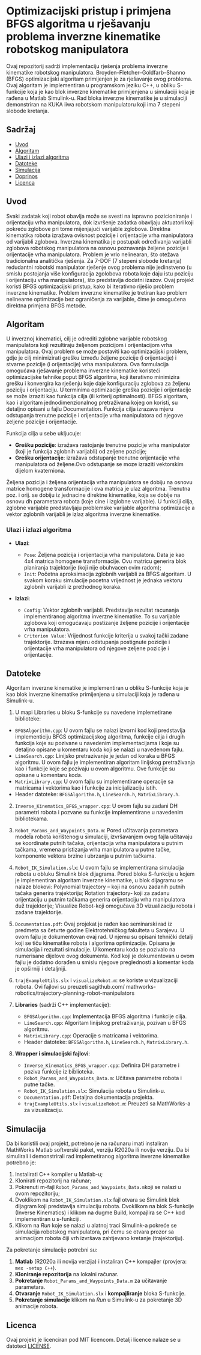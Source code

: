 # Optimizacijski pristup i primjena BFGS algoritma u rješavanju problema inverzne kinematike robotskog manipulatora

Ovaj repozitorij sadrži implementaciju rješenja problema inverzne kinematike robotskog manipulatora. Broyden–Fletcher–Goldfarb–Shanno (BFGS) optimizacijski algoritam primijenjen je za rješavanje ovog problema. Ovaj algoritam je implementiran u programskom jeziku C++, u obliku S-funkcije koja je kao blok inverzne kinematike primijenjena u simulaciji koja je rađena u Matlab Simulink-u. Rad bloka inverzne kinematike je u simulaciji demonstriran na KUKA iiwa robotskom manipulatoru koji ima 7 stepeni slobode kretanja.

## Sadržaj
- [Uvod](#uvod)
- [Algoritam](#algoritam)
- [Ulazi i izlazi algoritma](#ulazi-i-izlazi-algoritma)
- [Datoteke](#datoteke)
- [Simulacija](#simulacija)
- [Doprinos](#doprinos)
- [Licenca](#licenca)


## Uvod
Svaki zadatak koji robot obavlja može se svesti na ispravno pozicioniranje i orijentaciju vrha manipulatora, dok izvršenje zadatka obavljaju aktuatori koji pokreću zglobove pri tome mijenjajući varijable zglobova. Direktna kinematika robota izražava ovisnost pozicije i orijentacije  vrha manipulatora od  varijabli zglobova. Inverzna kinematika je postupak određivanja varijabli zglobova robotskog manipulatora na osnovu poznavanja željene pozicije i orijentacije vrha manipulatora. Problem je vrlo nelinearan, što otežava tradicionalna analitička rješenja.
Za 7-DOF (7 stepeni slobode kretanja) redudantni robotski manipulator rješenje ovog problema nije jedinstveno (u smislu postojanja više konfiguracija zgolobova robota koje daju istu poziciju i orijentaciju vrha manipulatora), što predstavlja dodatni izazov. Ovaj projekt koristi BFGS optimizacijski pristup, kako bi iterativno riješio problem inverzne kinematike. Problem inverzne kinematike je tretiran kao problem nelinearne optimizacije bez ograničenja za varijable, čime je omogućena direktna primjena BFGS metode.

## Algoritam
U inverznoj kinematici, cilj je odrediti zglobne varijable robotskog manipulatora koji rezultiraju željenom pozicijom i orijentacijom vrha manipulatora. Ovaj problem se može postaviti kao optimizacijski problem, gdje je cilj minimizirati grešku između željene pozicije (i orijentacije) i stvarne pozicije (i orijentacije) vrha manipulatora.  Ova formulacija omogućava rješavanje problema inverzne kinematike koristeći optimizacijske tehnike poput BFGS algoritma, koji iterativno minimizira grešku i konvergira ka rješenju koje daje konfiguraciju zglobova za željenu poziciju i orijentaciju. U terminima optimizacije greška pozicije i orijentacije se može izraziti kao funkcija cilja (ili kriterij optimalnosti). BFGS algoritam, kao i algoritam jednodimenzionalnog pretraživana kojeg on koristi, su detaljno opisani u fajlu Documentation.
Funkcija cilja izrazava  mjeru odstupanja trenutne pozicije i orijentacije vrha manipulatora od njegove zeljene pozicije i orijentacije.

Funkcija cilja u sebe ukljucuje:

- **Grešku pozicije**: izražava rastojanje trenutne pozicije vrha manipulator (koji je funkcija zglobnih varijabli) od zeljene pozicije;
- **Grešku orijentacije**: izražava odstupanje trenutne orijentacije vrha manipulatora od željene.Ovo odstupanje se moze izraziti vektorskim dijelom kvaterniona.

Željena pozicija i željena orijentacija vrha manipulatora se dobiju na osnovu matrice homogene transformacije i ova matrica je  ulaz algoritma. Trenutna poz. i orij. se dobiju iz jednacine direktne  kinematike, koja se dobije na osnovu dh parametara robota (koje cine  i izglobne varijable). U funkciji cilja, zglobne varijable predstavljaju problemske varijable algoritma optimizacije a vektor zglobnih varijabli je izlaz algoritma inverzne kinematike.

### Ulazi i izlazi algoritma
- **Ulazi**:  
  - `Pose`: Željena pozicija i orijentacija vrha manipulatora. Data je kao 4x4 matrica homogene transformacije. Ovu matricu generira blok planiranja trajektorije (koji nije obuhvacen ovim radom); 
  - `Init`: Početna aproksimacija zglobnih varijabli za BFGS algoritam. U svakom koraku  simulacije pocetna vrijednost je jednaka vektoru zglobnih varijabli iz prethodnog koraka.  

- **Izlazi**:  
  - `Config`: Vektor zglobnih varijabli. Predstavlja rezultat racunanja implementiranog algoritma inverzne kinematike. To su varijable zglobova koji omogućavaju postizanje željene pozicije i orijentacije vrha manipulatora.  
  - `Criterion Value`: Vrijednost funkcije kriterija u svakoj tački zadane trajektorije. Izrazava mjeru odstupanja postignute pozicije i orijentacije vrha manipulatora od njegove zeljene pozicije i orijentacije.

## Datoteke

Algoritam inverzne kinematike je implementiran u obliku S-funkcije koja je kao blok inverzne kinematike primijenjena u simulaciji koja je rađena u Simulink-u.
1. U mapi Libraries u bloku S-funkcije su navedene implemetirane biblioteke:
  - `BFGSAlgorithm.cpp`: U ovom fajlu se nalazi izvorni  kod koji predstavlja implementiciju BFGS optimizacijskog algoritma, funkcije cilja i drugih funkcija koje su pozivane u navedenim implementacijama i koje su       detaljno opisane u komentaru koda koji se nalazi u navedenom fajlu.  
   - `LineSearch.cpp`: Linijsko pretrazivanje je jedan od koraka  u BFGS algoritmu. U ovom fajlu je implementiran algoritam linijskog pretraživanja kao i funkcije koje se pozivaju u ovom algoritmu.  Ove funkcije su       opisane u komentaru koda. 
   - `MatrixLibrary.cpp`: U ovom fajlu su implementirane operacije sa matricama i vektorima kao i funkcije za inicijalizaciju istih.
   - Header datoteke: `BFGSAlgorithm.h`, `LineSearch.h`, `MatrixLibrary.h`.
     
2. `Inverse_Kinematics_BFGS_wrapper.cpp`:    U ovom fajlu su zadani DH parametri robota i pozvane su funkcije implementirane u navedenim bibliotekama.
3. `Robot_Params_and_Waypoints_Data.m`: Pored učitavanja parametara modela robota korištenog u simulaciji, izvršavanjem ovog fajla učitavaju se koordinate putnih tačaka, orijentacija vrha manipulatora u putnim tačkama, vremena pristizanja vrha manipulatora u putne tačke, komponente vektora brzine i ubrzanja u putnim tačkama.
 4. `Robot_IK_Simulation.slx`: U ovom fajlu se implementirana simulacija robota u obluku Simulink blok dijagrama. Pored bloka S-funkcije u kojem je implementiran algoritam inverzne kinematike, u blok dijagramu se nalaze blokovi: Polynomial trajectory – koji na osnovu zadanih putnih tačaka generira trajektoriju; Rotation trajectory- koji za zadanu orijentaciju u  putnim tačkama generira orijentaciju vrha manipulatora duž trajektorije; Visualize Robot-koji omogučava 3D vizualizaciju robota i zadane trajektorije.
5. `Documentation.pdf`: Ovaj projekat je rađen kao seminarski rad iz predmeta sa četvrte godine Elektrotehničkog fakulteta u Sarajevu. U ovom fajlu je dokumentovan ovaj rad. U njemu su opisani tehnički detalji koji se tiču kinematike robota  i algoritma optimizacije. Opisana je simulacija i rezultati simulacije. U komentaru koda se pozivalo na numerisane dijelove ovog dokumenta. Kod koji je dokumentovan u ovom fajlu je dodatno dorađen u smislu njegove preglednosti a komentar koda je opširniji i detaljniji.
6. `trajExampleUtils.slx` i `visualizeRobot.m`: se koriste u vizualizaciji robota. Ovi fajlovi su preuzeti sagithub.com/ mathworks-robotics/trajectory-planning-robot-manipulators

1. **Libraries** (sadrži C++ implementacije):  
   - `BFGSAlgorithm.cpp`: Implementacija BFGS algoritma i funkcije cilja.  
   - `LineSearch.cpp`: Algoritam linijskog pretraživanja, pozivan u BFGS algoritmu.  
   - `MatrixLibrary.cpp`: Operacije s matricama i vektorima.  
   - Header datoteke: `BFGSAlgorithm.h`, `LineSearch.h`, `MatrixLibrary.h`.  

2. **Wrapper i simulacijski fajlovi**:  
   - `Inverse_Kinematics_BFGS_wrapper.cpp`: Definira DH parametre i poziva funkcije iz biblioteka.  
   - `Robot_Params_and_Waypoints_Data.m`: Učitava parametre robota i putne tačke.  
   - `Robot_IK_Simulation.slx`: Simulacija robota u Simulink-u.  
   - `Documentation.pdf`: Detaljna dokumentacija projekta.  
   - `trajExampleUtils.slx` i `visualizeRobot.m`: Preuzeti sa MathWorks-a za vizualizaciju.  

## Simulacija
Da bi koristili ovaj projekt, potrebno je na računaru imati instaliran MathWorks Matlab softverski paket, verziju R2020a ili noviju verziju. Da bi simulirali i demonstrirali rad implemetiranog algoritma inverzne kinematike potrebno je:
1.	Instalirati C++ kompiler u Matlab-u; 
2.	Klonirati repozitorij na računar;
3.	Pokrenuti m-fajl `Robot_Params_and_Waypoints_Data.m`koji se nalazi u ovom repozitoriju; 
4.	Dvoklikom na `Robot_IK_Simulation.slx` fajl otvara se Simulink blok dijagram koji predstavlja  simulaciju robota. Dvoklikom na blok S-funkcije (Inverse Kinematics) i klikom na dugme Build, kompajlira se C++ kod implementiran u s-funkciji.
5.	Klikom na *Run* koje se nalazi u alatnoj traci Simulink-a pokreće se simulacija robotskog manipulatora, pri čemu se otvara prozor sa animacijom robota čiji vrh izvršava zahtjevano kretanje (trajektoriju).

Za pokretanje simulacije potrebni su:
1. **Matlab** (R2020a ili novija verzija) i instaliran C++ kompajler (provjera: `mex -setup C++`).  
2. **Kloniranje repozitorija** na lokalni računar.  
3. **Pokretanje** `Robot_Params_and_Waypoints_Data.m` za učitavanje parametara.  
4. **Otvaranje** `Robot_IK_Simulation.slx` i **kompajliranje** bloka S-funkcije.  
5. **Pokretanje simulacije** klikom na *Run* u Simulink-u za pokretanje 3D animacije robota.

## Licenca
Ovaj projekt je licenciran pod MIT licencom. Detalji licence nalaze se u datoteci [LICENSE](./LICENSE).
